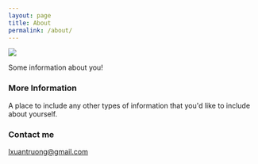 ```yaml
---
layout: page
title: About
permalink: /about/
---
```


<img src="https://pngimage.net/wp-content/uploads/2018/06/mati%C3%A8re-png.png">

Some information about you!

### More Information

A place to include any other types of information that you'd like to include about yourself.

### Contact me

[lxuantruong@gmail.com](mailto:lxuantruong@gmail.com)
